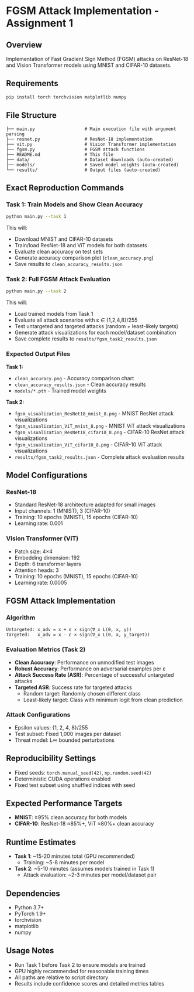 # FGSM Attack Implementation - Assignment 1

## Overview

Implementation of Fast Gradient Sign Method (FGSM) attacks on ResNet-18 and Vision Transformer models using MNIST and CIFAR-10 datasets.

## Requirements

```bash
pip install torch torchvision matplotlib numpy
```

## File Structure

```
├── main.py                   # Main execution file with argument parsing
├── resnet.py                 # ResNet-18 implementation
├── vit.py                    # Vision Transformer implementation
├── fgsm.py                   # FGSM attack functions
├── README.md                 # This file
├── data/                     # Dataset downloads (auto-created)
├── models/                   # Saved model weights (auto-created)
└── results/                  # Output files (auto-created)
```

## Exact Reproduction Commands

### Task 1: Train Models and Show Clean Accuracy

```bash
python main.py --task 1
```

This will:

- Download MNIST and CIFAR-10 datasets
- Train/load ResNet-18 and ViT models for both datasets
- Evaluate clean accuracy on test sets
- Generate accuracy comparison plot (`clean_accuracy.png`)
- Save results to `clean_accuracy_results.json`

### Task 2: Full FGSM Attack Evaluation

```bash
python main.py --task 2
```

This will:

- Load trained models from Task 1
- Evaluate all attack scenarios with ε ∈ {1,2,4,8}/255
- Test untargeted and targeted attacks (random + least-likely targets)
- Generate attack visualizations for each model/dataset combination
- Save complete results to `results/fgsm_task2_results.json`

### Expected Output Files

**Task 1:**

- `clean_accuracy.png` - Accuracy comparison chart
- `clean_accuracy_results.json` - Clean accuracy results
- `models/*.pth` - Trained model weights

**Task 2:**

- `fgsm_visualization_ResNet18_mnist_8.png` - MNIST ResNet attack visualizations
- `fgsm_visualization_ViT_mnist_8.png` - MNIST ViT attack visualizations
- `fgsm_visualization_ResNet18_cifar10_8.png` - CIFAR-10 ResNet attack visualizations
- `fgsm_visualization_ViT_cifar10_8.png` - CIFAR-10 ViT attack visualizations
- `results/fgsm_task2_results.json` - Complete attack evaluation results

## Model Configurations

### ResNet-18

- Standard ResNet-18 architecture adapted for small images
- Input channels: 1 (MNIST), 3 (CIFAR-10)
- Training: 10 epochs (MNIST), 15 epochs (CIFAR-10)
- Learning rate: 0.001

### Vision Transformer (ViT)

- Patch size: 4×4
- Embedding dimension: 192
- Depth: 6 transformer layers
- Attention heads: 3
- Training: 10 epochs (MNIST), 15 epochs (CIFAR-10)
- Learning rate: 0.0005

## FGSM Attack Implementation

### Algorithm

```
Untargeted: x_adv = x + ε × sign(∇_x L(θ, x, y))
Targeted:   x_adv = x - ε × sign(∇_x L(θ, x, y_target))
```

### Evaluation Metrics (Task 2)

- **Clean Accuracy**: Performance on unmodified test images
- **Robust Accuracy**: Performance on adversarial examples per ε
- **Attack Success Rate (ASR)**: Percentage of successful untargeted attacks
- **Targeted ASR**: Success rate for targeted attacks
  - Random target: Randomly chosen different class
  - Least-likely target: Class with minimum logit from clean prediction

### Attack Configurations

- Epsilon values: {1, 2, 4, 8}/255
- Test subset: Fixed 1,000 images per dataset
- Threat model: L∞ bounded perturbations

## Reproducibility Settings

- Fixed seeds: `torch.manual_seed(42)`, `np.random.seed(42)`
- Deterministic CUDA operations enabled
- Fixed test subset using shuffled indices with seed

## Expected Performance Targets

- **MNIST**: ≥95% clean accuracy for both models
- **CIFAR-10**: ResNet-18 ≈85%+, ViT ≈80%+ clean accuracy

## Runtime Estimates

- **Task 1**: ~15-20 minutes total (GPU recommended)
  - Training: ~5-8 minutes per model
- **Task 2**: ~5-10 minutes (assumes models trained in Task 1)
  - Attack evaluation: ~2-3 minutes per model/dataset pair

## Dependencies

- Python 3.7+
- PyTorch 1.9+
- torchvision
- matplotlib
- numpy

## Usage Notes

- Run Task 1 before Task 2 to ensure models are trained
- GPU highly recommended for reasonable training times
- All paths are relative to script directory
- Results include confidence scores and detailed metrics tables
